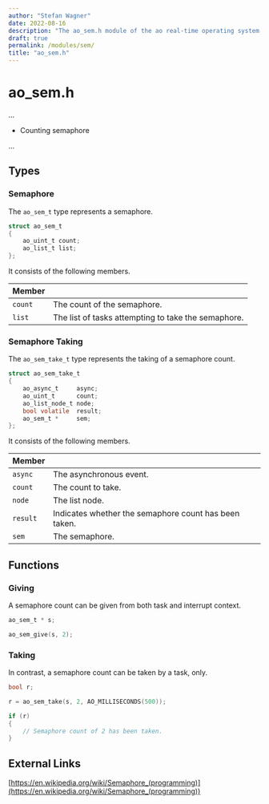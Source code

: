```yaml
---
author: "Stefan Wagner"
date: 2022-08-16
description: "The ao_sem.h module of the ao real-time operating system."
draft: true
permalink: /modules/sem/
title: "ao_sem.h"
---
```


# ao_sem.h

...

- Counting semaphore

...

## Types

### Semaphore

The `ao_sem_t` type represents a semaphore.

```c
struct ao_sem_t
{
    ao_uint_t count;
    ao_list_t list;
};
```

It consists of the following members.

| Member | |
|--------|-|
| `count` | The count of the semaphore. |
| `list` | The list of tasks attempting to take the semaphore. |

### Semaphore Taking

The `ao_sem_take_t` type represents the taking of a semaphore count.

```c
struct ao_sem_take_t
{
    ao_async_t     async;
    ao_uint_t      count;
    ao_list_node_t node;
    bool volatile  result;
    ao_sem_t *     sem;
};
```

It consists of the following members.

| Member | |
|--------|-|
| `async` | The asynchronous event. |
| `count` | The count to take. |
| `node` | The list node. |
| `result` | Indicates whether the semaphore count has been taken. |
| `sem` | The semaphore. |

## Functions

### Giving

A semaphore count can be given from both task and interrupt context.

```c
ao_sem_t * s;
```

```c
ao_sem_give(s, 2);
```

### Taking

In contrast, a semaphore count can be taken by a task, only.

```c
bool r;
```

```c
r = ao_sem_take(s, 2, AO_MILLISECONDS(500));

if (r)
{
    // Semaphore count of 2 has been taken.
}
```

## External Links

[https://en.wikipedia.org/wiki/Semaphore_(programming)](https://en.wikipedia.org/wiki/Semaphore_(programming))
